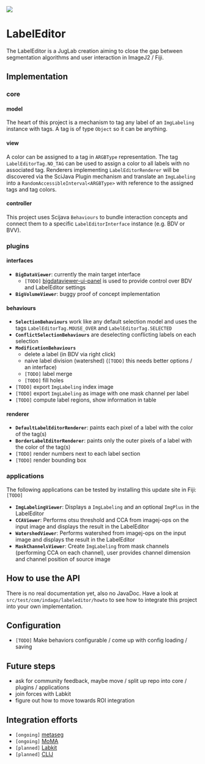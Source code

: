 [![](https://travis-ci.com/juglab/labeleditor.svg?branch=master)](https://travis-ci.com/juglab/labeleditor)

# LabelEditor

The LabelEditor is a JugLab creation aiming to close the gap between segmentation algorithms and user interaction in ImageJ2 / Fiji.

## Implementation

### core

#### model
The heart of this project is a mechanism to tag any label of an `ImgLabeling` instance with tags. A tag is of type `Object` so it can be anything. 

#### view
A color can be assigned to a tag in `ARGBType` representation. The tag `LabelEditorTag.NO_TAG` can be used to assign a color to all labels with no associated tag.
Renderers implementing `LabelEditorRenderer` will be discovered via the SciJava Plugin mechanism and translate an `ImgLabeling` into a `RandomAccessibleInterval<ARGBType>` with reference to the assigned tags and tag colors.

#### controller
This project uses Scijava `Behaviours` to bundle interaction concepts and connect them to a specific `LabelEditorInterface` instance (e.g. BDV or BVV).

### plugins

#### interfaces
- **`BigDataViewer`**: currently the main target interface
    - `[TODO]` [bigdataviewer-ui-panel](https://github.com/bigdataviewer/bigdataviewer-ui-panel) is used to provide control over BDV and LabelEditor settings  
- **`BigVolumeViewer`**: buggy proof of concept implementation

#### behaviours
- **`SelectionBehaviours`** work like any default selection model and uses the tags `LabelEditorTag.MOUSE_OVER` and `LabelEditorTag.SELECTED`
- **`ConflictSelectionBehaviours`** are deselecting conflicting labels on each selection
- **`ModificationBehaviours`**
    - delete a label (in BDV via right click)
    - naive label division (watershed) (`[TODO]` this needs better options / an interface)
    - `[TODO]` label merge
    - `[TODO]` fill holes
- `[TODO]` export `ImgLabeling` index image
- `[TODO]` export `ImgLabeling` as image with one mask channel per label 
- `[TODO]` compute label regions, show information in table

#### renderer
- **`DefaultLabelEditorRenderer`**: paints each pixel of a label with the color of the tag(s)
- **`BorderLabelEditorRenderer`**: paints only the outer pixels of a label with the color of the tag(s)
- `[TODO]` render numbers next to each label section
- `[TODO]` render bounding box

### applications

The following applications can be tested by installing this update site in Fiji: `[TODO]` 

- **`ImgLabelingViewer`**: Displays a `ImgLabeling` and an optional `ImgPlus` in the LabelEditor
- **`CCAViewer`**: Performs otsu threshold and CCA from imagej-ops on the input image and displays the result in the LabelEditor
- **`WatershedViewer`**: Performs watershed from imagej-ops on the input image and displays the result in the LabelEditor
- **`MaskChannelsViewer`**: Create `ImgLabeling` from mask channels (performing CCA on each channel), user provides channel dimension and channel position of source image

## How to use the API
There is no real documentation yet, also no JavaDoc. Have a look at `src/test/com/indago/labeleditor/howto` to see how to integrate this project into your own implementation. 

## Configuration
- `[TODO]` Make behaviors configurable / come up with config loading / saving 

## Future steps
- ask for community feedback, maybe move / split up repo into core / plugins / applications
- join forces with Labkit
- figure out how to move towards ROI integration

## Integration efforts
- `[ongoing]` [metaseg](https://github.com/juglab/metaseg)
- `[ongoing]` [MoMA](https://github.com/fjug/MoMA)
- `[planned]` [Labkit](https://github.com/maarzt/imglib2-labkit)
- `[planned]` [CLIJ](https://github.com/clij/clij-bdv)